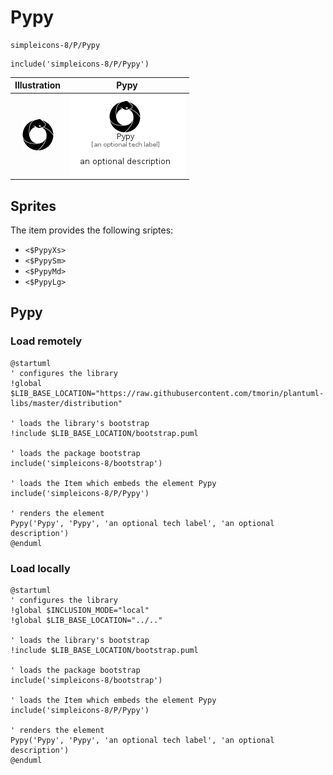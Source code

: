 # Pypy


```text
simpleicons-8/P/Pypy
```

```text
include('simpleicons-8/P/Pypy')
```



| Illustration | Pypy |
| :---: | :---: |
| ![illustration for Illustration](../../simpleicons-8/P/Pypy.png) | ![illustration for Pypy](../../simpleicons-8/P/Pypy.Local.png) |



## Sprites
The item provides the following sriptes:

- `<$PypyXs>`
- `<$PypySm>`
- `<$PypyMd>`
- `<$PypyLg>`





## Pypy

### Load remotely
```plantuml
@startuml
' configures the library
!global $LIB_BASE_LOCATION="https://raw.githubusercontent.com/tmorin/plantuml-libs/master/distribution"

' loads the library's bootstrap
!include $LIB_BASE_LOCATION/bootstrap.puml

' loads the package bootstrap
include('simpleicons-8/bootstrap')

' loads the Item which embeds the element Pypy
include('simpleicons-8/P/Pypy')

' renders the element
Pypy('Pypy', 'Pypy', 'an optional tech label', 'an optional description')
@enduml
```

### Load locally
```plantuml
@startuml
' configures the library
!global $INCLUSION_MODE="local"
!global $LIB_BASE_LOCATION="../.."

' loads the library's bootstrap
!include $LIB_BASE_LOCATION/bootstrap.puml

' loads the package bootstrap
include('simpleicons-8/bootstrap')

' loads the Item which embeds the element Pypy
include('simpleicons-8/P/Pypy')

' renders the element
Pypy('Pypy', 'Pypy', 'an optional tech label', 'an optional description')
@enduml
```

